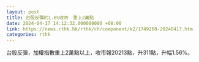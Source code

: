 ```yaml
---
layout: post
title: 台股反彈約1.6%收市　重上2萬點
date: 2024-04-17 14:12:32.000000000 +08:00
link: https://news.rthk.hk/rthk/ch/component/k2/1749268-20240417.htm
categories: rthk
---
```


台股反彈，加權指數重上2萬點以上，收市報20213點，升311點，升幅1.56%。
